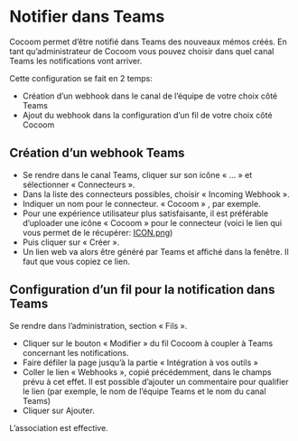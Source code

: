 # Notifier dans Teams

Cocoom permet d’être notifié dans Teams des nouveaux mémos créés.
En tant qu’administrateur de Cocoom vous pouvez choisir dans quel canal Teams les notifications vont arriver.

Cette configuration se fait en 2 temps:

- Création d’un webhook dans le canal de l’équipe de votre choix côté Teams
- Ajout du webhook dans la configuration d’un fil de votre choix côté Cocoom


## Création d’un webhook Teams

- Se rendre dans le canal Teams, cliquer sur  son icône « … » et sélectionner « Connecteurs ».
- Dans la liste des connecteurs possibles, choisir « Incoming Webhook ».
- Indiquer un nom pour le connecteur. « Cocoom » , par exemple.
- Pour une expérience utilisateur plus satisfaisante, il est préférable d’uploader une icône « Cocoom » pour le connecteur (voici le lien qui vous permet de le récupérer: [ICON.png](https://help.cocoom.com/img/cocoom-icon.png))
- Puis cliquer sur « Créer ».
- Un lien web va alors être généré par Teams et affiché dans la fenêtre. Il faut que vous copiez ce lien.


## Configuration d’un fil pour la notification dans Teams

Se rendre dans l’administration, section « Fils ».

- Cliquer sur le bouton « Modifier » du fil Cocoom à coupler à Teams concernant les notifications.
- Faire défiler la page jusqu’à la partie « Intégration à vos outils »
- Coller le lien « Webhooks », copié précédemment, dans le champs prévu à cet effet. Il est possible d’ajouter un commentaire pour qualifier le lien (par exemple, le nom de l’équipe Teams et le nom du canal Teams)
- Cliquer sur Ajouter.

L’association est effective.
